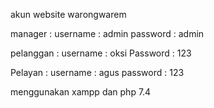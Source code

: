 akun website warongwarem

  manager    :
      username   : admin
      password   : admin
      
  pelanggan  :
      username   : oksi
      Password   : 123

  Pelayan   :
      username   : agus
      password   : 123

menggunakan xampp dan php 7.4
